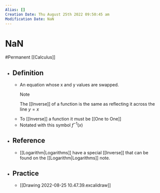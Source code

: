 ```yaml
---
Alias: []
Creation Date: Thu August 25th 2022 09:50:45 am 
Modification Date: NaN
---
```

# NaN
#Permanent [[Calculus]]

- ## Definition
	- An equation whose x and y values are swapped.
	  > [!Note]
	  > The [[Inverse]] of a function is the same as reflecting it across the line $y=x$
	- To [[Inverse]] a function it must be [[One to One]]
	- Notated with this symbol $f^{-1}(x)$
- ## Reference
	- [[Logarithm|Logarithms]] have a special [[Inverse]] that can be found on the [[Logarithm|Logarithms]] note.
- ## Practice
	- [[Drawing 2022-08-25 10.47.39.excalidraw]]